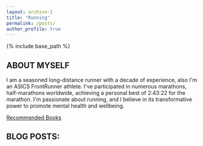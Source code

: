 ```yaml
---
layout: archive-1
title: "Running"
permalink: /posts/
author_profile: true
---
```


{% include base_path %}

<section>
  <h2>ABOUT MYSELF</h2>
  <p>I am a seasoned long-distance runner with a decade of experience, also I'm an ASICS FrontRunner athlete. I've participated in numerous marathons, half-marathons worldwide, achieving a personal best of 2:43:22 for the marathon. I'm passionate about running, and I believe in its transformative power to promote mental health and wellbeing.</p>
    <p><a href="{{ site.baseurl }}/recommended-books/">Recommended Books</a></p>
</section>

<section>
  <h2>BLOG POSTS:</h2>
</section>
